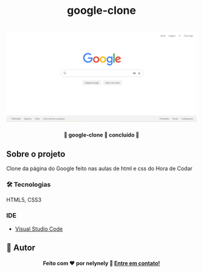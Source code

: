 <h1 align="center">google-clone</h1>

<h1 align="center">
    <img alt="google-clone" title="google-clone" src="assets/homepage.PNG" />
</h1>

<h4 align="center"> 
	🚧  google-clone 🚀 concluído  🚧
</h4>

## Sobre o projeto

<p>Clone da página do Google feito nas aulas de html e css do Hora de Codar</p>

### 🛠 Tecnologias

HTML5, CSS3

### IDE

- [Visual Studio Code](https://code.visualstudio.com/)

## 🦸 Autor
<h4 align="center">
  Feito com ❤️ por nelynely 👋️ <a href="https://www.linkedin.com/in/f-nely/">Entre em contato!</a>
</h4>



